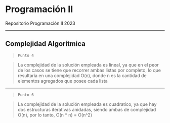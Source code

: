 # Programación II
Repositorio Programación II 2023

---
## Complejidad Algorítmica

> `Punto 4`

> La complejidad de la solución empleada es lineal, ya que en el peor de los casos se tiene que recorrer ambas listas por completo, lo que resultaría en una complejidad O(n), donde n es la cantidad de elementos agregados que posee cada lista

---

> `Punto 6`

> La complejidad de la solución empleada es cuadratico, ya que hay dos estructuras iterativas anidadas, siendo ambas de complejidad O(n), por lo tanto, O(n * n) = O(n^2) 